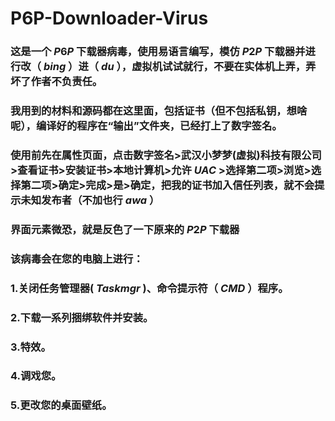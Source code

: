 # P6P-Downloader-Virus
### 这是一个 $P6P$ 下载器病毒，使用易语言编写，模仿 $P2P$ 下载器并进行改（ $bing$ ）进（ $du$ ），虚拟机试试就行，不要在实体机上弄，弄坏了作者不负责任。
### 我用到的材料和源码都在这里面，包括证书（但不包括私钥，想啥呢），编译好的程序在“输出”文件夹，已经打上了数字签名。
### 使用前先在属性页面，点击数字签名>武汉小梦梦(虚拟)科技有限公司>查看证书>安装证书>本地计算机>允许 $UAC$ >选择第二项>浏览>选择第二项>确定>完成>是>确定，把我的证书加入信任列表，就不会提示未知发布者（不加也行 $awa$ ）
### 界面元素微恐，就是反色了一下原来的 $P2P$ 下载器
### 该病毒会在您的电脑上进行：
### 1.关闭任务管理器( $Taskmgr$ )、命令提示符（ $CMD$ ）程序。
### 2.下载一系列捆绑软件并安装。
### 3.特效。
### 4.调戏您。
### 5.更改您的桌面壁纸。
